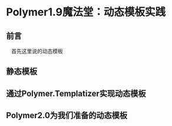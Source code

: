 # Polymer1.9魔法堂：动态模板实践

## 前言
&emsp;首先这里说的动态模板

## 静态模板

## 通过Polymer.Templatizer实现动态模板

## Polymer2.0为我们准备的动态模板
